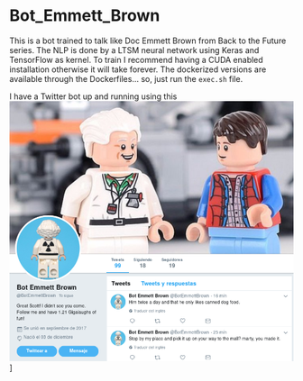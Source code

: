 # Bot_Emmett_Brown
This is a bot trained to talk like Doc Emmett Brown from Back to the Future series. The NLP is done by a LTSM neural network using Keras and TensorFlow as kernel. To train I recommend having a CUDA enabled installation otherwise it will take forever.
The dockerized versions are available through the Dockerfiles... so, just run the ```exec.sh``` file.

I have a Twitter bot up and running using this
<a href="https://twitter.com/BotEmmettBrown" rel="Bot Emmett Brown">![Bot](https://github.com/ollin18/Bot_Emmett_Brown/blob/master/figs/Screenshot_20171209_145343.png)]</a>
